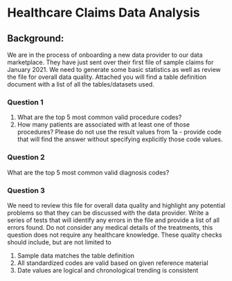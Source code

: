 # Healthcare Claims Data Analysis

## Background: 
We are in the process of onboarding a new data provider to our data marketplace. They have just sent over their first file of sample claims for January 2021. We need to generate some basic statistics as well as review the file for overall data quality. Attached you will find a table definition document with a list of all the tables/datasets used.

### Question 1
1. What are the top 5 most common valid procedure codes?
2. How many patients are associated with at least one of those procedures?
Please do not use the result values from 1a - provide code that will find
the answer without specifying explicitly those code values.
### Question 2
What are the top 5 most common valid diagnosis codes?
### Question 3
We need to review this file for overall data quality and highlight any potential
problems so that they can be discussed with the data provider. Write a series of
tests that will identify any errors in the file and provide a list of all errors found. Do
not consider any medical details of the treatments, this question does not require
any healthcare knowledge.
These quality checks should include, but are not limited to
1.  Sample data matches the table definition
2.  All standardized codes are valid based on given reference material
3.  Date values are logical and chronological trending is consistent

